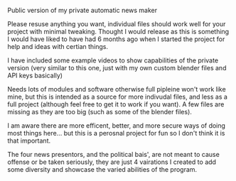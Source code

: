 Public version of my private automatic news maker

Please resuse anything you want, individual files should work well for your project with minimal tweaking. Thought I would release as this is something I would have liked to have had 6 months ago when I started the project for help and ideas with certian things.

I have included some example videos to show capabilities of the private version (very similar to this one, just with my own custom blender files and API keys basically) 

Needs lots of modules and software otherwise full pipleine won't work like mine, but this is intended as a source for more indivudal files, and less as a full project (although feel free to get it to work if you want).  A few files are missing as they are too big (such as some of the blender files).

I am aware there are more efficent, better, and more secure ways of doing most things here... but this is a perosnal project for fun so I don't think it is that important.

The four news presentors, and the political bais', are not meant to cause offense or be taken seriously, they are just 4 vairations I created to add some diversity and showcase the varied abilities of the program.
